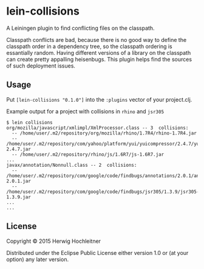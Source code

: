 # lein-collisions

A Leiningen plugin to find conflicting files on the classpath.

Classpath conflicts are bad, because there is no good way to define the classpath order in a dependency tree, so the classpath ordering is essantially random. Having different versions of a library on the classpath can create pretty appalling heisenbugs. This plugin helps find the sources of such deployment issues.

## Usage

Put `[lein-collisions "0.1.0"]` into the `:plugins` vector of your project.clj.

Example output for a project with collisions in `rhino` and `jsr305`

    $ lein collisions
    org/mozilla/javascript/xmlimpl/XmlProcessor.class -- 3  collisions:
      -- /home/user/.m2/repository/org/mozilla/rhino/1.7R4/rhino-1.7R4.jar
      -- /home/user/.m2/repository/com/yahoo/platform/yui/yuicompressor/2.4.7/yuicompressor-2.4.7.jar
      -- /home/user/.m2/repository/rhino/js/1.6R7/js-1.6R7.jar
    ...
    javax/annotation/Nonnull.class -- 2  collisions:
      -- /home/user/.m2/repository/com/google/code/findbugs/annotations/2.0.1/annotations-2.0.1.jar
      -- /home/user/.m2/repository/com/google/code/findbugs/jsr305/1.3.9/jsr305-1.3.9.jar
    ...
    ...
      


## License

Copyright © 2015 Herwig Hochleitner

Distributed under the Eclipse Public License either version 1.0 or (at
your option) any later version.
